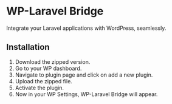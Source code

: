 # WP-Laravel Bridge
Integrate your Laravel applications with WordPress, seamlessly.


## Installation

1. Download the zipped version.
2. Go to your WP dashboard.
3. Navigate to plugin page and click on add a new plugin.
4. Upload the zipped file.
5. Activate the plugin.
6. Now in your WP Settings, WP-Laravel Bridge will appear.
